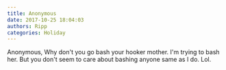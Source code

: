 ```yaml
---
title: Anonymous
date: 2017-10-25 18:04:03
authors: Ripp
categories: Holiday
---
```


 Anonymous, Why don't you go bash your hooker mother. I'm trying to bash her. But you don't seem to care about bashing anyone same as I do. Lol.